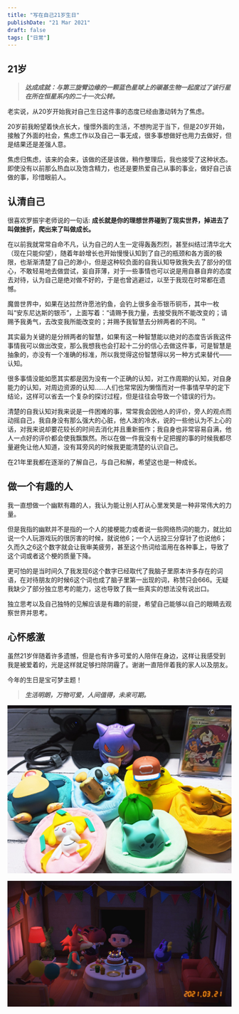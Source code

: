 ```yaml
---
title: "写在自己21岁生日"
publishDate: "21 Mar 2021"
draft: false
tags: ["日常"]
---
```


## 21岁

> **_达成成就：与第三旋臂边缘的一颗蓝色星球上的碳基生物一起度过了该行星在所在恒星系内的二十一次公转。_**

老实说，从20岁开始我对自己生日这件事的态度已经由激动转为了焦虑。

20岁前我盼望着快点长大，憧憬外面的生活，不想拘泥于当下，但是20岁开始，接触了外面的社会，焦虑工作以及自己一事无成，很多事想做好也用力去做好，但是结果还是差强人意。

焦虑归焦虑，该来的会来，该做的还是该做，稍作整理后，我也接受了这种状态。即使没有以前那么热血以及饱含精力，也还是要热爱自己从事的事业，做好自己该做的事，珍惜眼前人。

<!--more-->

## 认清自己

很喜欢罗振宇老师说的一句话: **成长就是你的理想世界碰到了现实世界，掉进去了叫做挫折，爬出来了叫做成长。**

在以前我就常常自命不凡，认为自己的人生一定得轰轰烈烈，甚至纠结过清华北大（现在只能仰望），随着年龄增长也开始慢慢认知到了自己的瓶颈和各方面的极限，也渐渐清楚了自己的渺小，但是这种较负面的自我认知导致我失去了部分的信心，不敢轻易地去做尝试，妄自菲薄，对于一些事情也可以说是用自暴自弃的态度去对待，认为自己是绝对做不好的，于是也曾逃避过，以至于我现在时常都在遗憾。

魔兽世界中，如果在达拉然许愿池钓鱼，会钓上很多金币银币铜币，其中一枚叫“安东尼达斯的银币”，上面写着：“请赐予我力量，去接受我所不能改变的；请赐予我勇气，去改变我所能改变的；并赐予我智慧去分辨两者的不同。＂

其实最为关键的是分辨两者的智慧，如果有这一种智慧能以绝对的态度告诉我这件事情我可以做出改变，那么我想我也会打起十二分的信心去做这件事，可是智慧是抽象的，亦没有一个准确的标准，所以我觉得这份智慧得以另一种方式来替代——认知。

很多事情没能如愿其实都是因为没有一个正确的认知，对工作周期的认知，对自身能力的认知，对周边资源的认知……人们也常常因为懒惰而对一件事情早早的定下结论，这样可以省去一个复杂的探讨过程，但是往往会导致一个错误的行为。

清楚的自我认知对我来说是一件困难的事，常常我会因他人的评价，旁人的观点而动摇自己，我自身没有那么强大的心脏，他人泼的冷水，说的一些他认为不上心的话，对我来说却要花较长的时间去消化并且重新振作；我自身也非常容易自满，他人一点好的评价都会使我飘飘然。所以在做一件我没有十足把握的事的时候我都尽量避免让他人知道，没有耳旁风的时候我更能清楚的认识自己。

在21年里我都在逐渐的了解自己，与自己和解，希望这也是一种成长。

## 做一个有趣的人

我一直想做一个幽默有趣的人，我认为能让别人打从心里发笑是一种非常伟大的力量。

但是我指的幽默并不是指的一个人的接梗能力或者说一些网络热词的能力，就比如说一个人玩游戏玩的很厉害的时候，就说他6；一个人远投三分穿针了也说他6；久而久之6这个数字就会让我审美疲劳，甚至这个热词给滥用在各种事上，导致了这个词或者这个梗的质量下降。

更可怕的是当时间久了我发现6这个数字已经取代了我脑子里原本许多存在的词语，在对待朋友的时候6这个词也成了脑子里第一出现的词，称赞只会666。无疑我缺少了部分独立思考的能力，这也导致了我一些真实的想法没有说出口。

独立思考以及自己独特的见解应该是有趣的前提，希望自己能够以自己的眼睛去观察世界并思考。

## 心怀感激

虽然21岁伴随着许多遗憾，但是也有许多可爱的人陪伴在身边，这样让我感受到我是被爱着的，光是这样就足够扫除阴霾了。谢谢一直陪伴着我的家人以及朋友。

今年的生日是宝可梦主题！

> **_生活明朗，万物可爱，人间值得，未来可期。_**

![](./gift2.png)

![](./gift3.png)
